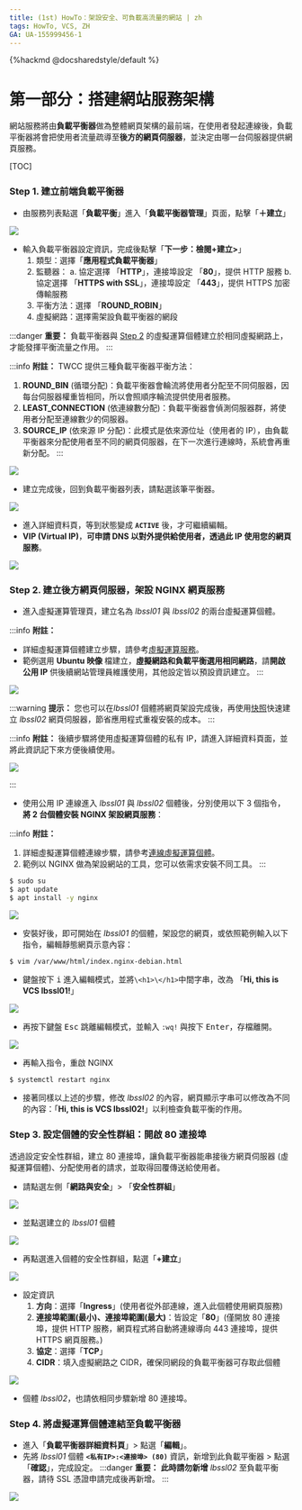 ```yaml
---
title: (1st) HowTo：架設安全、可負載高流量的網站 | zh
tags: HowTo, VCS, ZH
GA: UA-155999456-1
---
```


{%hackmd @docsharedstyle/default %}

# 第一部分：搭建網站服務架構

網站服務將由**負載平衡器**做為整體網頁架構的最前端，在使用者發起連線後，負載平衡器將會把使用者流量疏導至**後方的網頁伺服器**，並決定由哪一台伺服器提供網頁服務。

[TOC]

### Step 1. 建立前端負載平衡器

- 由服務列表點選「**負載平衡**」進入「**負載平衡器管理**」頁面，點擊「**＋建立**」
    
![](https://cos.twcc.ai/SYS-MANUAL/uploads/upload_c7e75e34255e492c11ea7122aba0d3fd.png)


- 輸入負載平衡器設定資訊，完成後點擊「**下一步：檢閱+建立>**」
    1. 類型：選擇「**應用程式負載平衡器**」
    2. 監聽器： 
        a. 協定選擇 「**HTTP**」，連接埠設定 「**80**」，提供 HTTP 服務
        b. 協定選擇 「**HTTPS with SSL**」，連接埠設定 「**443**」，提供 HTTPS 加密傳輸服務
    3. 平衡方法：選擇 「**ROUND_ROBIN**」
    4. 虛擬網路：選擇需架設負載平衡器的網段
 
 :::danger
<i class="fa fa-exclamation-triangle fa-20" aria-hidden="true"></i> **重要：** 
負載平衡器與 [Step 2](#Step-2-建立虛擬運算個體，架設-NGINX-網頁服務) 的虛擬運算個體建立於相同虛擬網路上，才能發揮平衡流量之作用。
:::

:::info
<i class="fa fa-paperclip fa-20" aria-hidden="true"></i> **附註：**
TWCC 提供三種負載平衡器平衡方法：
1. **ROUND_BIN** (循環分配)：負載平衡器會輪流將使用者分配至不同伺服器，因每台伺服器權重皆相同，所以會照順序輪流提供使用者服務。
2. **LEAST_CONNECTION** (依連線數分配)：負載平衡器會偵測伺服器群，將使用者分配至連線數少的伺服器。
3. **SOURCE_IP** (依來源 IP 分配)：此模式是依來源位址（使用者的 IP），由負載平衡器來分配使用者至不同的網頁伺服器，在下一次進行連線時，系統會再重新分配。 
:::
 
![](https://cos.twcc.ai/SYS-MANUAL/uploads/upload_42cb4df35a247c39e34d7728cb4b06ff.png)



- 建立完成後，回到負載平衡器列表，請點選該筆平衡器。


![](https://cos.twcc.ai/SYS-MANUAL/uploads/upload_f9163f8b43bd366a88b426110ab75cd4.png)


- 進入詳細資料頁，等到狀態變成 **`ACTIVE`** 後，才可繼續編輯。
- **VIP (Virtual IP)**，**可申請 DNS 以對外提供給使用者，透過此 IP 使用您的網頁服務**。

![](https://cos.twcc.ai/SYS-MANUAL/uploads/upload_0c8ac54118d4d0147631330cf651aa78.png)


### Step 2. 建立後方網頁伺服器，架設 NGINX 網頁服務

- 進入虛擬運算管理頁，建立名為 *lbssl01* 與 *lbssl02* 的兩台虛擬運算個體。

:::info
<i class="fa fa-paperclip fa-20" aria-hidden="true"></i> **附註：**  
- 詳細虛擬運算個體建立步驟，請參考[<ins>虛擬運算服務</ins>](https://www.twcc.ai/doc?page=vm&euqinu=true#%E5%BB%BA%E7%AB%8B%E8%99%9B%E6%93%AC%E9%81%8B%E7%AE%97%E5%80%8B%E9%AB%94)。
- 範例選用 **Ubuntu 映像** 檔建立，**虛擬網路和負載平衡選用相同網路**，請**開啟公用 IP** 供後續網站管理員維護使用，其他設定皆以預設資訊建立。
:::


![](https://cos.twcc.ai/SYS-MANUAL/uploads/upload_d4f2f49e5f6d8dca5b95e7211d24e557.png)

:::warning
<i class="fa fa-lightbulb-o fa-20" aria-hidden="true"></i> **提示：** 您也可以在*lbssl01* 個體將網頁架設完成後，再使用[<ins>快照</ins>](https://www.twcc.ai/doc?page=vm&euqinu=true#%E5%BF%AB%E7%85%A7)快速建立 *lbssl02* 網頁伺服器，節省應用程式重複安裝的成本。
:::

:::info
<i class="fa fa-paperclip fa-20" aria-hidden="true"></i> **附註：** 後續步驟將使用虛擬運算個體的私有 IP，請進入詳細資料頁面，並將此資訊記下來方便後續使用。

![](https://cos.twcc.ai/SYS-MANUAL/uploads/upload_6f0cfb8d596d4e72674ffa2913537fed.png)

:::

- 使用公用 IP 連線進入 *lbssl01* 與 *lbssl02* 個體後，分別使用以下 3 個指令，**將 2 台個體安裝 NGINX 架設網頁服務**：

:::info
<i class="fa fa-paperclip fa-20" aria-hidden="true"></i> **附註：** 
1. 詳細虛擬運算個體連線步驟，請參考[連線虛擬運算個體](https://www.twcc.ai/doc?page=vm#%E9%80%A3%E7%B7%9A%E8%99%9B%E6%93%AC%E9%81%8B%E7%AE%97%E5%80%8B%E9%AB%94)。
2. 範例以 NGINX 做為架設網站的工具，您可以依需求安裝不同工具。
:::

```bash
$ sudo su
$ apt update
$ apt install -y nginx
```
![](https://cos.twcc.ai/SYS-MANUAL/uploads/upload_356eef8571553c734c82ba43d4d33c46.png)
- 安裝好後，即可開始在 *lbssl01* 的個體，架設您的網頁，或依照範例輸入以下指令，編輯靜態網頁示意內容：
    
```bash
$ vim /var/www/html/index.nginx-debian.html
```
- 鍵盤按下 <kbd>i</kbd> 進入編輯模式，並將`\<h1>\</h1>`中間字串，改為 「**Hi, this is VCS lbssl01!**」

![](https://cos.twcc.ai/SYS-MANUAL/uploads/upload_a35c3a18c88ac9d6d8e77915f5060085.png)
- 再按下鍵盤 <kbd>Esc</kbd> 跳離編輯模式，並輸入 `:wq!` 與按下 <kbd>Enter</kbd>，存檔離開。

![](https://cos.twcc.ai/SYS-MANUAL/uploads/upload_11d0e73d06fd1c04a98c0ce201aff26f.png)
- 再輸入指令，重啟 NGINX

```
$ systemctl restart nginx
```
- 接著同樣以上述的步驟，修改 *lbssl02* 的內容，網頁顯示字串可以修改為不同的內容：「**Hi, this is VCS lbssl02!**」以利檢查負載平衡的作用。


### Step 3. 設定個體的安全性群組：開啟 80 連接埠

透過設定安全性群組，建立 80 連接埠，讓負載平衡器能串接後方網頁伺服器 (虛擬運算個體)、分配使用者的請求，並取得回覆傳送給使用者。

- 請點選左側「**網路與安全**」> 「**安全性群組**」

![](https://cos.twcc.ai/SYS-MANUAL/uploads/upload_1770e397f5db929bb15ef6a3113fdb6d.png)

- 並點選建立的 *lbssl01* 個體

![](https://cos.twcc.ai/SYS-MANUAL/uploads/upload_b54eb467c3a00a9a248379b13455684b.png)

- 再點選進入個體的安全性群組，點選「**+建立**」

![](https://cos.twcc.ai/SYS-MANUAL/uploads/upload_1db8872b58bc054f1e07149e2a858444.png)
 
- 設定資訊
    1. **方向**：選擇「**Ingress**」(使用者從外部連線，進入此個體使用網頁服務)
    2. **連接埠範圍(最小)、連接埠範圍(最大)**：皆設定「**80**」(僅開放 80 連接埠，提供 HTTP 服務，網頁程式將自動將連線導向 443 連接埠，提供 HTTPS 網頁服務。)
    3. **協定**：選擇「**TCP**」
    4. **CIDR**：填入虛擬網路之 CIDR，確保同網段的負載平衡器可存取此個體<br> 


![](https://cos.twcc.ai/SYS-MANUAL/uploads/upload_21b645ec6844d6adcd71f72f8f9f2581.png)
 
- 個體 *lbssl02*，也請依相同步驟新增 80 連接埠。
    
### Step 4. 將虛擬運算個體連結至負載平衡器

- 進入「**負載平衡器詳細資料頁**」> 點選「**編輯**」。
- 先將 *lbssl01* 個體 **`<私有IP>:<連接埠> (80)`** 資訊，新增到此負載平衡器 > 點選「**確認**」，完成設定。
:::danger
<i class="fa fa-exclamation-triangle fa-20" aria-hidden="true"></i> **重要：**  **此時請勿新增** *lbssl02* 至負載平衡器，請待 SSL 憑證申請完成後再新增。
:::

![](https://cos.twcc.ai/SYS-MANUAL/uploads/upload_cdd28b73c171b5801cf2a8e3d461f540.png)